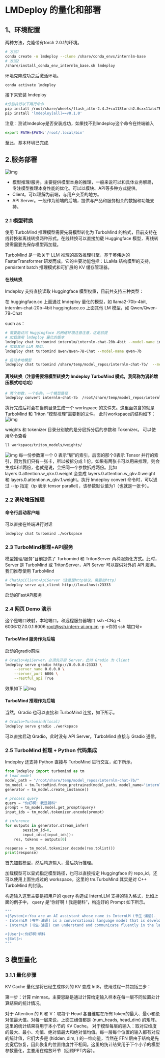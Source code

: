 # LMDeploy 的量化和部署

## 1、环境配置
两种方法，克隆带有torch 2.0.1的环境。
```bash
# 方法1
conda create -n lmdeploy --clone /share/conda_envs/internlm-base
# 方法2 
/share/install_conda_env_internlm_base.sh lmdeploy
```
 
环境克隆成功之后激活环境。

```bash
conda activate lmdeploy
```
接下来安装 lmdeploy
```bash
#分别执行以下两行命令
pip install /root/share/wheels/flash_attn-2.4.2+cu118torch2.0cxx11abiTRUE-cp310-cp310-linux_x86_64.whl
pip install 'lmdeploy[all]==v0.1.0'
```
注意：测试lmdeploy是否安装成功，如果找不到lmdeploy这个命令在终端输入
```bash
export PATH=$PATH:'/root/.local/bin'
```
至此，基本环境已完成.
## 2.服务部署
![img](assets/lmdeploy.drawio.png)

- 模型推理/服务。主要提供模型本身的推理，一般来说可以和具体业务解耦，专注模型推理本身性能的优化。可以以模块、API等多种方式提供。
- Client。可以理解为前端，与用户交互的地方。
- API Server。一般作为前端的后端，提供与产品和服务相关的数据和功能支持。

### 2.1 模型转换
使用 TurboMind 推理模型需要先将模型转化为 TurboMind 的格式，目前支持在线转换和离线转换两种形式。在线转换可以直接加载 Huggingface 模型，离线转换需需要先保存模型再加载。

TurboMind 是一款关于 LLM 推理的高效推理引擎，基于英伟达的 FasterTransformer 研发而成。它的主要功能包括：LLaMa 结构模型的支持，persistent batch 推理模式和可扩展的 KV 缓存管理器。
#### 在线转换
lmdeploy 支持直接读取 Huggingface 模型权重，目前共支持三种类型：

在 huggingface.co 上面通过 lmdeploy 量化的模型，如 llama2-70b-4bit, internlm-chat-20b-4bit
huggingface.co 上面其他 LM 模型，如 Qwen/Qwen-7B-Chat

such as：
```bash
# 需要能访问 Huggingface 的网络环境注意注意，这是前提
# 加载使用 lmdeploy 量化的版本
lmdeploy chat turbomind internlm/internlm-chat-20b-4bit --model-name internlm-chat-20b
# 加载其他 LLM 模型。
lmdeploy chat turbomind Qwen/Qwen-7B-Chat --model-name qwen-7b

# 启动本地模型
lmdeploy chat turbomind /share/temp/model_repos/internlm-chat-7b/  --model-name internlm-chat-7b
```

#### 离线转换（注意需要将模型转换为 lmdeploy TurboMind 模式，我简称为涡轮增压模式哈哈哈）

```bash
# 两个参数，一个名称，一个模型路径
lmdeploy convert internlm-chat-7b  /root/share/temp/model_repos/internlm-chat-7b/
```
执行完成后将会在当前目录生成一个 workspace 的文件夹。这里面包含的就是 TurboMind 和 Triton “模型推理”需要到的文件。
此时workspace的结构如下：
![img](assets/workspace目录结构.png)

weights 和 tokenizer 目录分别放的是分层拆分后的参数和 Tokenizer。
可以使用命令查看
```bash
ll workspace/triton_models/weights/
```
![img](assets/模型分层拆分.png)
每一份参数第一个 0 表示“层”的索引，后面的那个0表示 Tensor 并行的索引，因为我们只有一张卡，所以被拆分成 1 份。如果有两张卡可以用来推理，则会生成0和1两份，也就是说，会把同一个参数拆成两份。比如 layers.0.attention.w_qkv.0.weight 会变成 layers.0.attention.w_qkv.0.weight 和 layers.0.attention.w_qkv.1.weight。执行 lmdeploy convert 命令时，可以通过 --tp 指定（tp 表示 tensor parallel），该参数默认值为1（也就是一张卡）。


### 2.2 涡轮增压推理
#### 命令行启动客户端
可以直接在终端进行对话
```bash
lmdeploy chat turbomind ./workspace
```

### 2.3 TurboMind推理+API服务
模型推理/服务“目前提供了 Turbomind 和 TritonServer 两种服务化方式。此时，Server 是 TurboMind 或 TritonServer，API Server 可以提供对外的 API 服务。我们推荐使用 TurboMind

```bash
# ChatApiClient+ApiServer（注意是http协议，需要加http）
lmdeploy serve api_client http://localhost:23333
```
启动的FastAPi服务
### 2.4 网页 Demo 演示
这个是端口映射，本地端口，和远程服务器端口
ssh -CNg -L 6006:127.0.0.1:6006 root@ssh.intern-ai.org.cn -p <你的 ssh 端口号>
#### TurboMind 服务作为后端

启动的gradio前端
```bash
# Gradio+ApiServer。必须先开启 Server，此时 Gradio 为 Client
lmdeploy serve gradio http://0.0.0.0:23333 \
	--server_name 0.0.0.0 \
	--server_port 6006 \
	--restful_api True
```
效果如下
![img](assets/17.png)

#### TurboMind 推理作为后端
当然，Gradio 也可以直接和 TurboMind 连接，如下所示。
```bash
# Gradio+Turbomind(local)
lmdeploy serve gradio ./workspace
```
可以直接启动 Gradio，此时没有 API Server，TurboMind 直接与 Gradio 通信。

### 2.5 TurboMind 推理 + Python 代码集成
lmdeploy 还支持 Python 直接与 TurboMind 进行交互，如下所示。
```python
from lmdeploy import turbomind as tm
# load model
model_path = "/root/share/temp/model_repos/internlm-chat-7b/"
tm_model = tm.TurboMind.from_pretrained(model_path, model_name='internlm-chat-20b')
generator = tm_model.create_instance()

# process query
query = "你好啊! 我是朝科"
prompt = tm_model.model.get_prompt(query)
input_ids = tm_model.tokenizer.encode(prompt)

# inference
for outputs in generator.stream_infer(
        session_id=0,
        input_ids=[input_ids]):
    res, tokens = outputs[0]

response = tm_model.tokenizer.decode(res.tolist())
print(response)
```

首先加载模型，然后构造输入，最后执行推理。

加载模型可以显式指定模型路径，也可以直接指定 Huggingface 的 repo_id，还可以使用上面生成过的 workspace。这里的 tm.TurboMind 其实是对 C++ TurboMind 的封装。

构造输入这里主要是把用户的 query 构造成 InternLLM 支持的输入格式，比如上面的例子中， query 是“你好啊！我是朝科”，构造好的 Prompt 如下所示。
```bash
"""
<|System|>:You are an AI assistant whose name is InternLM (书生·浦语).
- InternLM (书生·浦语) is a conversational language model that is developed by Shanghai AI Laboratory (上海人工智能实验室). It is designed to be helpful, honest, and harmless.
- InternLM (书生·浦语) can understand and communicate fluently in the language chosen by the user such as English and 中文.

<|User|>:你好啊!朝科
<|Bot|>:
"""
```

## 3 模型量化
### 3.1.1 量化步骤
KV Cache 量化是将已经生成序列的 KV 变成 Int8，使用过程一共包括三步：

第一步：计算 minmax。主要思路是通过计算给定输入样本在每一层不同位置处计算结果的统计情况。

对于 Attention 的 K 和 V：取每个 Head 各自维度在所有Token的最大、最小和绝对值最大值。对每一层来说，上面三组值都是 (num_heads, head_dim) 的矩阵。这里的统计结果将用于本小节的 KV Cache。
对于模型每层的输入：取对应维度的最大、最小、均值、绝对值最大和绝对值均值。每一层每个位置的输入都有对应的统计值，它们大多是 (hidden_dim, ) 的一维向量，当然在 FFN 层由于结构是先变宽后恢复，因此恢复的位置维度并不相同。这里的统计结果用于下个小节的模型参数量化，主要用在缩放环节（回顾PPT内容）。